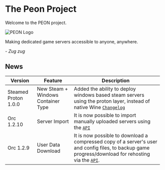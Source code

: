 # The Peon Project

Welcome to the PEON project.

![PEON Logo](./images/logo/warcamp_peon_med.png)

Making dedicated game servers accessible to anyone, anywhere.

*- Zug zug*

## News

| Version | Feature | Description |
| - | - | - |
| Steamed Proton 1.0.0| New Steam + Windows Container Type| Added the ability to deploy windows based steam servers using the proton layer, instead of native Wine [`Changelog`](./development/02_wartable.md#steamed-proton)|
| Orc 1.2.10 | Server Import | It is now possible to import manually uploaded servers using the [`API`](./guides/02_rest_api.md#servers) |
| Orc 1.2.9 | User Data Download | It is now possible to download a compressed copy of a server's user and config files, to backup game progress/download for rehosting via the [`API`](./guides/02_rest_api.md#server). |
